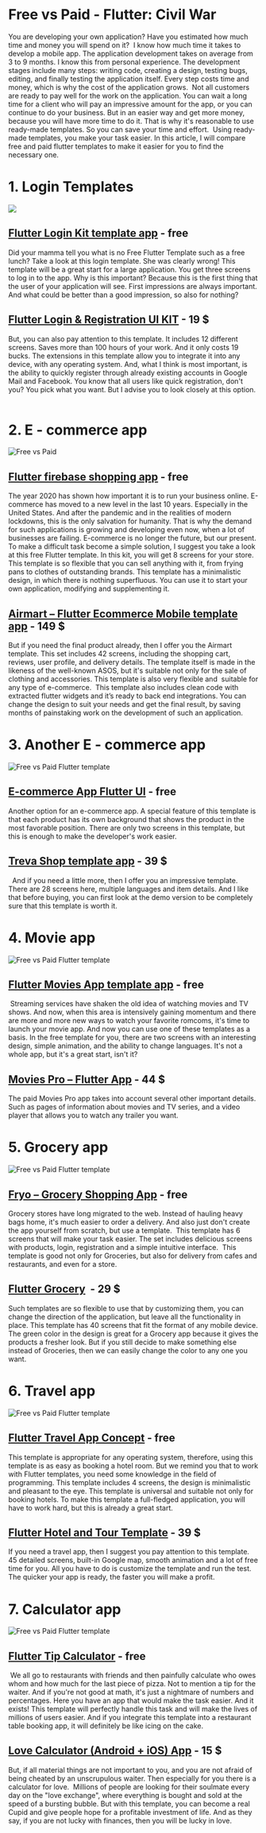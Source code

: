# Free vs Paid - Flutter: Civil War
<span style="font-weight: 400;">You are developing your own application? Have you estimated how much time and money you will spend on it?</span> <span style="font-weight: 400;"> I know how much time it takes to develop a mobile app. The application development takes on average from 3 to 9 months. I know this from personal experience. The development stages include many steps: writing code, creating a design, testing bugs, editing, and finally testing the application itself. Every step costs time and money, which is why the cost of the application grows. </span> <span style="font-weight: 400;">Not all customers are ready to pay well for the work on the application. You can wait a long time for a client who will pay an impressive amount for the app, or you can continue to do your business. But in an easier way and get more money, because you will have more time to do it. That is why it's reasonable to use ready-made templates. So you can save your time and effort. </span> <span style="font-weight: 400;">Using ready-made templates, you make your task easier. In this article, I will compare free and paid flutter templates to make it easier for you to find the necessary one.</span> <span style="font-weight: 400;"></span> 

# **1\. Login Templates**

[![](https://code.market/wp-content/uploads/2021/06/Снимок-экрана-2021-06-21-в-19.56.31-900x441.png)](https://code.market/product/flutter-login-registration-ui-kit-12-screens/)

## [Flutter Login Kit template app](https://code.market/product/flutter-login-kit/) - free

<span style="font-weight: 400;">Did your mamma tell you what is no Free Flutter Template such as a free lunch? Take a look at this login template. She was clearly wrong!</span> <span style="font-weight: 400;">This template will be a great start for a large application. You get three screens to log in to the app. Why is this important? Because this is the first thing that the user of your application will see. First impressions are always important. And what could be better than a good impression, so also for nothing?</span>

## [Flutter Login & Registration UI KIT](https://code.market/product/flutter-login-registration-ui-kit-12-screens/) - 19 $

<span style="font-weight: 400;">But, you can also pay attention to this template. It includes 12 different screens. Saves more than 100 hours of your work. And it only costs 19 bucks.</span> <span style="font-weight: 400;">The extensions in this template allow you to integrate it into any device, with any operating system. And, what I think is most important, is the ability to quickly register through already existing accounts in Google Mail and Facebook. You know that all users like quick registration, don't you?</span> <span style="font-weight: 400;">You pick what you want. But I advise you to look closely at this option.</span>  

# **2\. E - commerce app**

![Free vs Paid ](https://code.market/wp-content/uploads/2021/06/Снимок-экрана-2021-06-21-в-20.33.19-900x319.png)

## [Flutter firebase shopping app](https://code.market/product/flutter-firebase-shopping-app/) - free

<span style="font-weight: 400;">The year 2020 has shown how important it is to run your business online. E-commerce has moved to a new level in the last 10 years. Especially in the United States. And after the pandemic and in the realities of modern lockdowns, this is the only salvation for humanity. That is why the demand for such applications is growing and developing even now, when a lot of businesses are failing. E-commerce is no longer the future, but our present.</span> <span style="font-weight: 400;">To make a difficult task become a simple solution, I suggest you take a look at this free Flutter template. In this kit, you will get 8 screens for your store. This template is so flexible that you can sell anything with it, from frying pans to clothes of outstanding brands. This template has a minimalistic design, in which there is nothing superfluous. You can use it to start your own application, modifying and supplementing it.</span>

## [Airmart – Flutter Ecommerce Mobile template app](https://code.market/product/flutter-e-commerce-template/) - 149 $

<span style="font-weight: 400;">But if you need the final product already, then I offer you the Airmart template. This set includes 42 screens, including the shopping cart, reviews, user profile, and delivery details. The template itself is made in the likeness of the well-known ASOS, but it's suitable not only for the sale of clothing and accessories. This template is also very flexible and  suitable for any type of e-commerce. </span> <span style="font-weight: 400;">This template also includes clean code with extracted flutter widgets and it’s</span> <span style="font-weight: 400;">ready to back end integrations</span><span style="font-weight: 400;">. You can change the design to suit your needs and get the final result, by saving months of painstaking work on the development of such an application.</span><span style="font-weight: 400;"></span><span style="font-weight: 400;"></span>

# **3\. Another E - commerce app**

![Free vs Paid Flutter template](https://code.market/wp-content/uploads/2021/06/Снимок-экрана-2021-06-21-в-20.38.33-900x396.png)

## [E-commerce App Flutter UI](https://code.market/product/e-commerce-app-flutter-ui/) - free

<span style="font-weight: 400;">Another option for an e-commerce app. A special feature of this template is that each product has its own background that shows the product in the most favorable position. There are only two screens in this template, but this is enough to make the developer's work easier.</span><span style="font-weight: 400;"></span><span style="font-weight: 400;"></span>

## [Treva Shop template app](https://code.market/product/treva-shop-e-commerce-ui-kit-using-flutter/) - 39 $

  <span style="font-weight: 400;">And if you need a little more, then I offer you an impressive template. There are 28 screens here, multiple languages and item details. And I like that before buying, you can first look at the demo version to be completely sure that this template is worth it.</span>  

# **4\. Movie app**

![Free vs Paid Flutter template](https://code.market/wp-content/uploads/2021/06/Снимок-экрана-2021-06-21-в-20.42.41-900x366.png)

## [Flutter Movies App template app](https://code.market/product/flutter-movies-app/) - free

<span style="font-weight: 400;"> Streaming services have shaken the old idea of watching movies and TV shows. And now, when this area is intensively gaining momentum and there are more and more new ways to watch your favorite romcoms, it's time to launch your movie app. And now you can use one of these templates as a basis.</span> <span style="font-weight: 400;">In the free template for you, there are two screens with an interesting design, simple animation, and the ability to change languages. It's not a whole app, but it's a great start, isn't it?</span>

## [Movies Pro – Flutter App](https://code.market/product/movies-pro-flutter-app/) - 44 $

<span style="font-weight: 400;">The paid Movies Pro app takes into account several other important details. Such as pages of information about movies and TV series, and a video player that allows you to watch any trailer you want.</span>  

# **5\. Grocery app**

![Free vs Paid Flutter template](https://code.market/wp-content/uploads/2021/06/Снимок-экрана-2021-06-21-в-20.47.30-900x343.png)

## [Fryo – Grocery Shopping App](https://code.market/product/fryo-grocery-shopping-app-template-kit/) - free

<span style="font-weight: 400;">Grocery stores have long migrated to the web. Instead of hauling heavy bags home, it's much easier to order a delivery. And also just don't create the app yourself from scratch, but use a template. </span> <span style="font-weight: 400;">This template has 6 screens that will make your task easier. The set includes delicious screens with products, login, registration and a simple intuitive interface. </span> <span style="font-weight: 400;">This template is good not only for Groceries, but also for delivery from cafes and restaurants, and even for a store.</span><span style="font-weight: 400;"></span>

## [Flutter Grocery](https://code.market/product/bigrocery-in-flutter-grocery-app/)  - 29 $

<span style="font-weight: 400;">Such templates are so flexible to use that by customizing them, you can change the direction of the application, but leave all the functionality in place. This template has 40 screens that fit the format of any mobile device. The green color in the design is great for a Grocery app because it gives the products a fresher look. But if you still decide to make something else instead of Groceries, then we can easily change the color to any one you want.</span>    

# **6\. Travel app**

![Free vs Paid Flutter template](https://code.market/wp-content/uploads/2021/06/Снимок-экрана-2021-06-21-в-20.50.00-900x389.png)

## [Flutter Travel App Concept](https://code.market/product/flutter-travel-app-concept/) - free

<span style="font-weight: 400;">This template is appropriate for any operating system, therefore, using this template is as easy as booking a hotel room. But we remind you that to work with Flutter templates, you need some knowledge in the field of programming.</span> <span style="font-weight: 400;">This template includes 4 screens, the design is minimalistic and pleasant to the eye. This template is universal and suitable not only for booking hotels. To make this template a full-fledged application, you will have to work hard, but this is already a great start.</span>

## [Flutter Hotel and Tour Template](https://code.market/product/flutter-hotel-and-tour-template-flutter/) - 39 $

<span style="font-weight: 400;">If you need a travel app, then I suggest you pay attention to this template. 45 detailed screens, built-in Google map, smooth animation and a lot of free time for you. All you have to do is customize the template and run the test. The quicker your app is ready, the faster you will make a profit.</span>  

# **7\. Calculator app**

![Free vs Paid Flutter template](https://code.market/wp-content/uploads/2021/06/Снимок-экрана-2021-06-21-в-20.53.07-900x313.png)

## [Flutter Tip Calculator](https://code.market/product/fluttre-tip-calculator/) - free

<span style="font-weight: 400;"> We all go to restaurants with friends and then painfully calculate who owes whom and how much for the last piece of pizza. Not to mention a tip for the waiter. And if you're not good at math, it's just a nightmare of numbers and percentages. Here you have an app that would make the task easier. And it exists!</span> <span style="font-weight: 400;">This template will perfectly handle this task and will make the lives of millions of users easier.</span> <span style="font-weight: 400;">And if you integrate this template into a restaurant table booking app, it will definitely be like icing on the cake.</span>

## [Love Calculator (Android + iOS) App](https://code.market/product/love-calculator-android-ios-app/) - 15 $

<span style="font-weight: 400;">But, if all material things are not important to you, and you are not afraid of being cheated by an unscrupulous waiter. Then especially for you there is a calculator for love. </span> <span style="font-weight: 400;">Millions of people are looking for their soulmate every day on the "love exchange", where everything is bought and sold at the speed of a bursting bubble. But with this template, you can become a real Cupid and give people hope for a profitable investment of life.</span> <span style="font-weight: 400;">And as they say, if you are not lucky with finances, then you will be lucky in love.</span> <span style="font-weight: 400;"></span> <span style="font-weight: 400;"></span><span style="font-weight: 400;"></span> 

